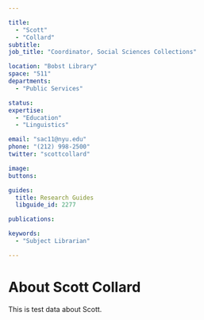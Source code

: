 ```yaml
---

title:
  - "Scott"
  - "Collard"
subtitle: 
job_title: "Coordinator, Social Sciences Collections"

location: "Bobst Library"
space: "511"
departments:
  - "Public Services"

status: 
expertise:
  - "Education"
  - "Linguistics"

email: "sac11@nyu.edu"
phone: "(212) 998-2500"
twitter: "scottcollard"

image: 
buttons:

guides:
  title: Research Guides
  libguide_id: 2277

publications:

keywords:
  - "Subject Librarian"

---
```


# About Scott Collard

This is test data about Scott.
